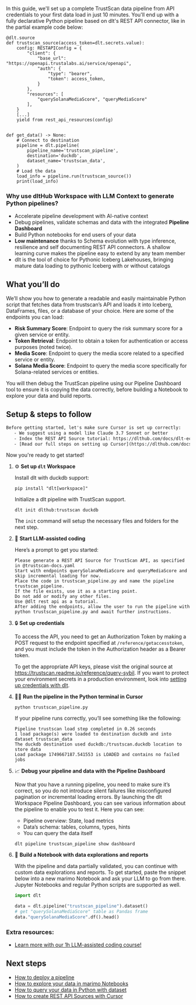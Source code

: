 In this guide, we'll set up a complete TrustScan data pipeline from API credentials to your first data load in just 10 minutes. You'll end up with a fully declarative Python pipeline based on dlt's REST API connector, like in the partial example code below:

```python-outcome
@dlt.source
def trustscan_source(access_token=dlt.secrets.value):
    config: RESTAPIConfig = {
        "client": {
            "base_url": "https://openapi.trustalabs.ai/service/openapi",
            "auth": {
                "type": "bearer",
                "token": access_token,
            }
        },
        "resources": [
            "querySolanaMediaScore", "queryMediaScore"
        ],
    }
    [...]
    yield from rest_api_resources(config)


def get_data() -> None:
    # Connect to destination
    pipeline = dlt.pipeline(
        pipeline_name='trustscan_pipeline',
        destination='duckdb',
        dataset_name='trustscan_data', 
    )
    # Load the data
    load_info = pipeline.run(trustscan_source())
    print(load_info) 
```

### Why use dltHub Workspace with LLM Context to generate Python pipelines?

- Accelerate pipeline development with AI-native context
- Debug pipelines, validate schemas and data with the integrated **Pipeline Dashboard**
- Build Python notebooks for end users of your data
- **Low maintenance** thanks to Schema evolution with type inference, resilience and self documenting REST API connectors. A shallow learning curve makes the pipeline easy to extend by any team member
- dlt is the tool of choice for Pythonic Iceberg Lakehouses, bringing mature data loading to pythonic Iceberg with or without catalogs

## What you’ll do

We’ll show you how to generate a readable and easily maintainable Python script that fetches data from trustscan’s API and loads it into Iceberg, DataFrames, files, or a database of your choice. Here are some of the endpoints you can load:

- **Risk Summary Score**: Endpoint to query the risk summary score for a given service or entity.
- **Token Retrieval**: Endpoint to obtain a token for authentication or access purposes (noted twice).
- **Media Score**: Endpoint to query the media score related to a specified service or entity.
- **Solana Media Score**: Endpoint to query the media score specifically for Solana-related services or entities.

You will then debug the TrustScan pipeline using our Pipeline Dashboard tool to ensure it is copying the data correctly, before building a Notebook to explore your data and build reports.

## Setup & steps to follow

```default
Before getting started, let's make sure Cursor is set up correctly:
   - We suggest using a model like Claude 3.7 Sonnet or better
   - Index the REST API Source tutorial: https://dlthub.com/docs/dlt-ecosystem/verified-sources/rest_api/ and add it to context as **@dlt rest api**
   - [Read our full steps on setting up Cursor](https://dlthub.com/docs/dlt-ecosystem/llm-tooling/cursor-restapi#23-configuring-cursor-with-documentation)
```

Now you're ready to get started!

1. ⚙️ **Set up `dlt` Workspace**
    
    Install dlt with duckdb support:
    ```shell
    pip install "dlt[workspace]"
    ```

    Initialize a dlt pipeline with TrustScan support.
    ```shell
    dlt init dlthub:trustscan duckdb
    ```

    The `init` command will setup the necessary files and folders for the next step.
    
2. 🤠 **Start LLM-assisted coding**
    
    Here’s a prompt to get you started:
    
    ```prompt
    Please generate a REST API Source for TrustScan API, as specified in @trustscan-docs.yaml 
    Start with endpoints querySolanaMediaScore and queryMediaScore and skip incremental loading for now. 
    Place the code in trustscan_pipeline.py and name the pipeline trustscan_pipeline. 
    If the file exists, use it as a starting point. 
    Do not add or modify any other files. 
    Use @dlt rest api as a tutorial. 
    After adding the endpoints, allow the user to run the pipeline with python trustscan_pipeline.py and await further instructions.
    ```

    
3. 🔒 **Set up credentials** 
    
    To access the API, you need to get an Authorization Token by making a POST request to the endpoint specified at `/reference/getaccesstoken`, and you must include the token in the Authorization header as a Bearer token.
    
    To get the appropriate API keys, please visit the original source at https://trustscan.readme.io/reference/query-sybil.
    If you want to protect your environment secrets in a production environment, look into [setting up credentials with dlt](https://dlthub.com/docs/walkthroughs/add_credentials).
    
4. 🏃‍♀️ **Run the pipeline in the Python terminal in Cursor**
    
    ```shell
    python trustscan_pipeline.py
    ```
    
    If your pipeline runs correctly, you’ll see something like the following:
    
    ```shell
    Pipeline trustscan load step completed in 0.26 seconds
    1 load package(s) were loaded to destination duckdb and into dataset trustscan_data
    The duckdb destination used duckdb:/trustscan.duckdb location to store data
    Load package 1749667187.541553 is LOADED and contains no failed jobs
    ```
    
5. 📈 **Debug your pipeline and data with the Pipeline Dashboard**

    Now that you have a running pipeline, you need to make sure it’s correct, so you do not introduce silent failures like misconfigured pagination or incremental loading errors. By launching the dlt Workspace Pipeline Dashboard, you can see various information about the pipeline to enable you to test it. Here you can see:
    - Pipeline overview: State, load metrics
    - Data’s schema: tables, columns, types, hints
    - You can query the data itself
    
    ```shell
    dlt pipeline trustscan_pipeline show dashboard
    ```
    
6. 🐍 **Build a Notebook with data explorations and reports**

    With the pipeline and data partially validated, you can continue with custom data explorations and reports. To get started, paste the snippet below into a new marimo Notebook and ask your LLM to go from there. Jupyter Notebooks and regular Python scripts are supported as well.

    
    ```python
    import dlt

   data = dlt.pipeline("trustscan_pipeline").dataset()
   # get "querySolanaMediaScore" table as Pandas frame
   data."querySolanaMediaScore".df().head()
    ```

### Extra resources:

- [Learn more with our 1h LLM-assisted coding course!](https://www.youtube.com/watch?v=GGid70rnJuM)

## Next steps

- [How to deploy a pipeline](https://dlthub.com/docs/walkthroughs/deploy-a-pipeline)
- [How to explore your data in marimo Notebooks](https://dlthub.com/docs/general-usage/dataset-access/marimo)
- [How to query your data in Python with dataset](https://dlthub.com/docs/general-usage/dataset-access/dataset)
- [How to create REST API Sources with Cursor](https://dlthub.com/docs/dlt-ecosystem/llm-tooling/cursor-restapi)
